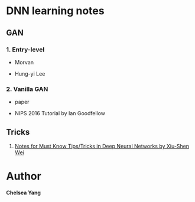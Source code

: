 # DNN learning notes

## GAN
### 1. Entry-level

- Morvan 

- Hung-yi Lee

### 2. Vanilla GAN 

- paper

- NIPS 2016 Tutorial by Ian Goodfellow

## Tricks

1. [Notes for Must Know Tips/Tricks in Deep Neural Networks by Xiu-Shen Wei](https://github.com/yangyuchelsea/DNN-learning-note/blob/master/Tricks/readme.md)





# Author 

**Chelsea Yang**
